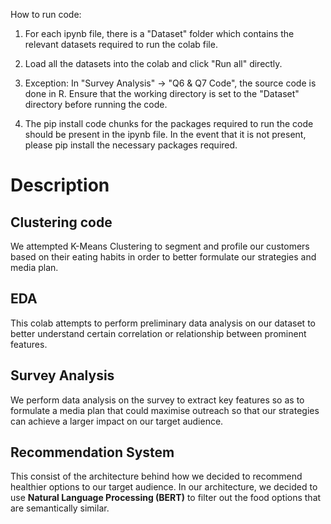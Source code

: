 How to run code:

1. For each ipynb file, there is a "Dataset" folder which contains the relevant datasets required to run the colab file.

2. Load all the datasets into the colab and click "Run all" directly.

3. Exception: In "Survey Analysis" -> "Q6 & Q7 Code", the source code is done in R. Ensure that the working directory is set to the "Dataset" directory before running the code.

4. The pip install code chunks for the packages required to run the code should be present in the ipynb file. In the event that it is not present, please pip install the necessary packages required.

# Description

## Clustering code

We attempted K-Means Clustering to segment and profile our customers based on their eating habits in order to better formulate our strategies and media plan.

## EDA

This colab attempts to perform preliminary data analysis on our dataset to better understand certain correlation or relationship between prominent features.

## Survey Analysis

We perform data analysis on the survey to extract key features so as to formulate a media plan that could maximise outreach so that our strategies can achieve a larger impact on our target audience.

## Recommendation System

This consist of the architecture behind how we decided to recommend healthier options to our target audience. In our architecture, we decided to use **Natural Language Processing (BERT)** to filter out the food options that are semantically similar.
